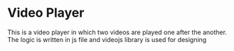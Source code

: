 # Video Player

This is a video player in which two videos are played one after the another. 
<br>
The logic is written in js file and videojs library is used for designing